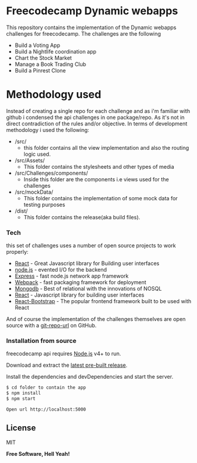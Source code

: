 # Freecodecamp Dynamic webapps



This repository contains the implementation of the Dynamic webapps challenges for freecodecamp.
The challenges are the following
  - Build a Voting App
  - Build a Nightlife coordination app
  - Chart the Stock Market
  - Manage a Book Trading Club
  - Build a Pinrest Clone

# Methodology used
Instead of creating a single repo for each challenge and as i'm familiar with github i condensed the api challenges in one package/repo.
As it's not in direct contradiction of the rules and/or objective.
In terms of development methodology i used the following:
  
  - /src/
    - this folder contains all the view implementation and also the routing logic used. 
  - /src/Assets/
    - This folder contains the stylesheets and other types of media
  - /src/Challenges/components/
    - Inside this folder are the components i.e views used for the challenges
  - /src/mockData/
    - This folder contains the implementation of some mock data for testing purposes
  - /dist/
    - This folder contains the release(aka build files).
  



### Tech

this set of challenges uses a number of open source projects to work properly:
* [React] - Great Javascript library for Building user interfaces
* [node.js] - evented I/O for the backend
* [Express] - fast node.js network app framework 
* [Webpack] - fast packaging framework for deployment
* [Mongodb] - Best of relational with the innovations of NOSQL
* [React] - Javascript library for building user interfaces
* [React-Bootstrap] - The popular frontend framework built to be used with React

And of course the implementation of the challenges themselves are open source with a [git-repo-url]
 on GitHub.

### Installation from source

freecodecamp api  requires [Node.js](https://nodejs.org/) v4+ to run.

Download and extract the [latest pre-built release](https://github.com/jonniebigodes/freecodecampdynamicwebapps/releases).

Install the dependencies and devDependencies and start the server.

```sh
$ cd folder to contain the app
$ npm install 
$ npm start

Open url http://localhost:5000
```


License
----

MIT


**Free Software, Hell Yeah!**

[//]: # (These are reference links used in the body of this note and get stripped out when the markdown processor does its job. There is no need to format nicely because it shouldn't be seen. Thanks SO - http://stackoverflow.com/questions/4823468/store-comments-in-markdown-syntax)


   [React-Bootstrap]: <https://react-bootstrap.github.io/>
   [git-repo-url]: <https://github.com/jonniebigodes/freecodecampdynamicwebapps.git>
   [node.js]: <http://nodejs.org>
   [express]: <http://expressjs.com>
   [React]: <https://facebook.github.io/react/>
   [Webpack]: <https://webpack.github.io/>
   [Mongodb]: <https://www.mongodb.com/>
   [Unirest]: <http://unirest.io/nodejs.html>
   [Async]: <https://github.com/caolan/async>
   [PlGh]:  <https://github.com/jonniebigodes/freecodecampdynamicwebapps/tree/master/plugins/github/readme.md>
   

